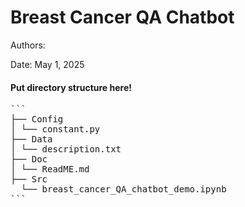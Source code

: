 # Breast Cancer QA Chatbot 
Authors: 

Date: May 1, 2025

#### Put directory structure here!

<pre>```
├── Config
│ └── constant.py
├── Data
│ └── description.txt
├── Doc
│ └── ReadME.md
├── Src
  └── breast_cancer_QA_chatbot_demo.ipynb
``` </pre>
